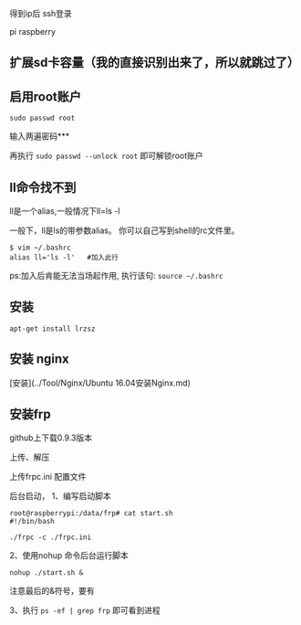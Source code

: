 
得到ip后
ssh登录

pi
raspberry

## 扩展sd卡容量（我的直接识别出来了，所以就跳过了）

## 启用root账户

```
sudo passwd root
```

输入两遍密码***

再执行 `sudo passwd --unlock root`  即可解锁root账户

## ll命令找不到

ll是一个alias,一般情况下ll=ls -l

一般下，ll是ls的带参数alias。
你可以自己写到shell的rc文件里。

```
$ vim ~/.bashrc
alias ll='ls -l'   #加入此行
```

ps:加入后肯能无法当场起作用,
执行该句: `source ~/.bashrc`

## 安装
```
apt-get install lrzsz
```

## 安装 nginx

[安装](../Tool/Nginx/Ubuntu 16.04安装Nginx.md)


## 安装frp

github上下载0.9.3版本

上传、解压

上传frpc.ini 配置文件

后台启动，
1、编写启动脚本
```
root@raspberrypi:/data/frp# cat start.sh 
#!/bin/bash

./frpc -c ./frpc.ini
```

2、使用nohup 命令后台运行脚本
```
nohup ./start.sh &
```
注意最后的&符号，要有

3、执行 `ps -ef | grep frp` 即可看到进程



###

